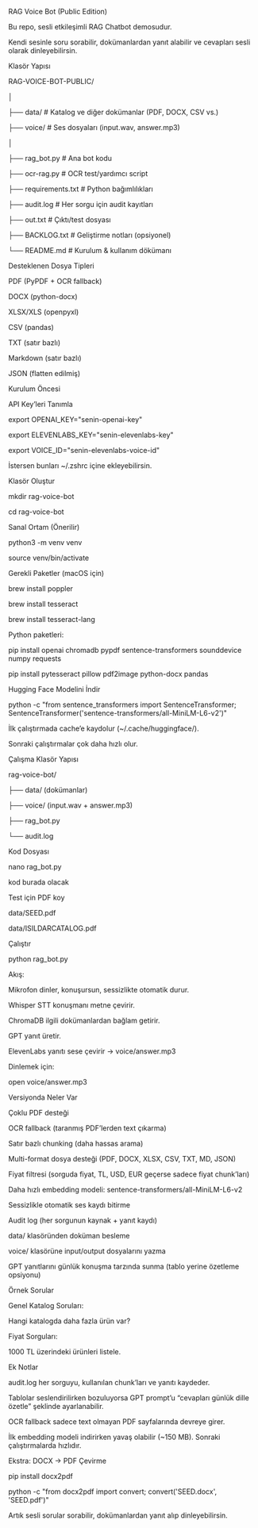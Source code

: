 RAG Voice Bot (Public Edition)

Bu repo, sesli etkileşimli RAG Chatbot demosudur.

Kendi sesinle soru sorabilir, dokümanlardan yanıt alabilir ve cevapları sesli olarak dinleyebilirsin.

Klasör Yapısı

RAG-VOICE-BOT-PUBLIC/

│

├── data/ # Katalog ve diğer dokümanlar (PDF, DOCX, CSV vs.)

├── voice/ # Ses dosyaları (input.wav, answer.mp3)

│

├── rag\_bot.py # Ana bot kodu

├── ocr-rag.py # OCR test/yardımcı script

├── requirements.txt # Python bağımlılıkları

├── audit.log # Her sorgu için audit kayıtları

├── out.txt # Çıktı/test dosyası

├── BACKLOG.txt # Geliştirme notları (opsiyonel)

└── README.md # Kurulum & kullanım dökümanı

Desteklenen Dosya Tipleri

PDF (PyPDF + OCR fallback)

DOCX (python-docx)

XLSX/XLS (openpyxl)

CSV (pandas)

TXT (satır bazlı)

Markdown (satır bazlı)

JSON (flatten edilmiş)

Kurulum Öncesi

API Key’leri Tanımla

export OPENAI\_KEY="senin-openai-key"

export ELEVENLABS\_KEY="senin-elevenlabs-key"

export VOICE\_ID="senin-elevenlabs-voice-id"

İstersen bunları ~/.zshrc içine ekleyebilirsin.

Klasör Oluştur

mkdir rag-voice-bot

cd rag-voice-bot

Sanal Ortam (Önerilir)

python3 -m venv venv

source venv/bin/activate

Gerekli Paketler (macOS için)

brew install poppler

brew install tesseract

brew install tesseract-lang

Python paketleri:

pip install openai chromadb pypdf sentence-transformers sounddevice numpy requests

pip install pytesseract pillow pdf2image python-docx pandas

Hugging Face Modelini İndir

python -c "from sentence\_transformers import SentenceTransformer; SentenceTransformer('sentence-transformers/all-MiniLM-L6-v2')"

İlk çalıştırmada cache’e kaydolur (~/.cache/huggingface/).

Sonraki çalıştırmalar çok daha hızlı olur.

Çalışma Klasör Yapısı

rag-voice-bot/

├── data/ (dokümanlar)

├── voice/ (input.wav + answer.mp3)

├── rag\_bot.py

└── audit.log

Kod Dosyası

nano rag\_bot.py

kod burada olacak

Test için PDF koy

data/SEED.pdf

data/ISILDARCATALOG.pdf

Çalıştır

python rag\_bot.py

Akış:

Mikrofon dinler, konuşursun, sessizlikte otomatik durur.

Whisper STT konuşmanı metne çevirir.

ChromaDB ilgili dokümanlardan bağlam getirir.

GPT yanıt üretir.

ElevenLabs yanıtı sese çevirir → voice/answer.mp3

Dinlemek için:

open voice/answer.mp3

Versiyonda Neler Var

Çoklu PDF desteği

OCR fallback (taranmış PDF’lerden text çıkarma)

Satır bazlı chunking (daha hassas arama)

Multi-format dosya desteği (PDF, DOCX, XLSX, CSV, TXT, MD, JSON)

Fiyat filtresi (sorguda fiyat, TL, USD, EUR geçerse sadece fiyat chunk’ları)

Daha hızlı embedding modeli: sentence-transformers/all-MiniLM-L6-v2

Sessizlikle otomatik ses kaydı bitirme

Audit log (her sorgunun kaynak + yanıt kaydı)

data/ klasöründen doküman besleme

voice/ klasörüne input/output dosyalarını yazma

GPT yanıtlarını günlük konuşma tarzında sunma (tablo yerine özetleme opsiyonu)

Örnek Sorular

Genel Katalog Soruları:

Hangi katalogda daha fazla ürün var?

Fiyat Sorguları:

1000 TL üzerindeki ürünleri listele.

Ek Notlar

audit.log her sorguyu, kullanılan chunk’ları ve yanıtı kaydeder.

Tablolar seslendirilirken bozuluyorsa GPT prompt’u “cevapları günlük dille özetle” şeklinde ayarlanabilir.

OCR fallback sadece text olmayan PDF sayfalarında devreye girer.

İlk embedding modeli indirirken yavaş olabilir (~150 MB). Sonraki çalıştırmalarda hızlıdır.

Ekstra: DOCX → PDF Çevirme

pip install docx2pdf

python -c "from docx2pdf import convert; convert('SEED.docx', 'SEED.pdf')"

Artık sesli sorular sorabilir, dokümanlardan yanıt alıp dinleyebilirsin.
